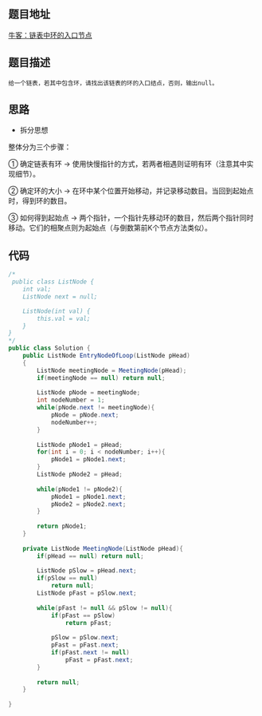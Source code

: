 ## 题目地址
[牛客：链表中环的入口节点](https://www.nowcoder.com/practice/253d2c59ec3e4bc68da16833f79a38e4?tpId=13&tqId=11208&tPage=1&rp=1&ru=/ta/coding-interviews&qru=/ta/coding-interviews/question-ranking)

## 题目描述
```
给一个链表，若其中包含环，请找出该链表的环的入口结点，否则，输出null。
```

## 思路

- 拆分思想

整体分为三个步骤：

① 确定链表有环 -> 使用快慢指针的方式，若两者相遇则证明有环（注意其中实现细节）。

② 确定环的大小 -> 在环中某个位置开始移动，并记录移动数目。当回到起始点时，得到环的数目。

③ 如何得到起始点 -> 两个指针，一个指针先移动环的数目，然后两个指针同时移动。它们的相聚点则为起始点（与倒数第前K个节点方法类似）。

## 代码
```java
/*
 public class ListNode {
    int val;
    ListNode next = null;

    ListNode(int val) {
        this.val = val;
    }
}
*/
public class Solution {
    public ListNode EntryNodeOfLoop(ListNode pHead)
    {
        ListNode meetingNode = MeetingNode(pHead);
        if(meetingNode == null) return null;
        
        ListNode pNode = meetingNode;
        int nodeNumber = 1;
        while(pNode.next != meetingNode){
            pNode = pNode.next;
            nodeNumber++;
        }
        
        ListNode pNode1 = pHead;
        for(int i = 0; i < nodeNumber; i++){
            pNode1 = pNode1.next;
        }
        ListNode pNode2 = pHead;
        
        while(pNode1 != pNode2){
            pNode1 = pNode1.next;
            pNode2 = pNode2.next;
        }
        
        return pNode1;
    }
    
    private ListNode MeetingNode(ListNode pHead){
        if(pHead == null) return null;
        
        ListNode pSlow = pHead.next;
        if(pSlow == null) 
            return null;
        ListNode pFast = pSlow.next;
        
        while(pFast != null && pSlow != null){
            if(pFast == pSlow)
                return pFast;
            
            pSlow = pSlow.next;
            pFast = pFast.next;
            if(pFast.next != null)
                pFast = pFast.next;
        }
        
        return null;
    }
    
}
```

